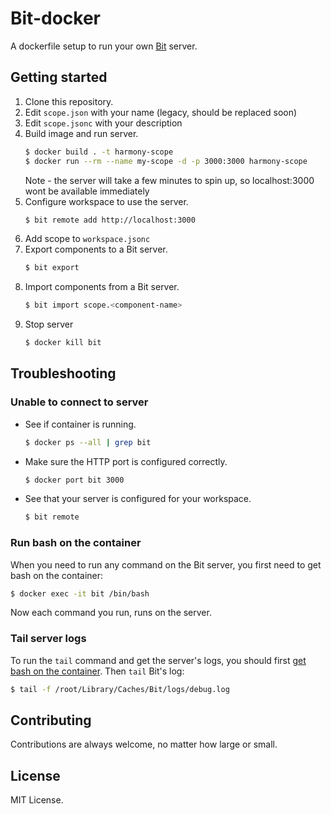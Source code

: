 # Bit-docker

A dockerfile setup to run your own [Bit](https://www.github.com/teambit/bit) server.  

## Getting started

1. Clone this repository.  
1. Edit `scope.json` with your name (legacy, should be replaced soon)
1. Edit `scope.jsonc` with your description
1. Build image and run server.  
    ```sh
    $ docker build . -t harmony-scope
    $ docker run --rm --name my-scope -d -p 3000:3000 harmony-scope
    ```
    Note - the server will take a few minutes to spin up, so localhost:3000 wont be available immediately
1. Configure workspace to use the server.  
    ```sh
    $ bit remote add http://localhost:3000
    ```
1. Add scope to `workspace.jsonc`
1. Export components to a Bit server.  
    ```sh
    $ bit export
    ```
1. Import components from a Bit server.  
    ```sh
    $ bit import scope.<component-name>
    ````
1. Stop server  
    ```sh
    $ docker kill bit
    ```

## Troubleshooting

### Unable to connect to server

- See if container is running.  
    ```sh
    $ docker ps --all | grep bit
    ```
- Make sure the HTTP port is configured correctly.  
    ```sh
    $ docker port bit 3000
    ```
- See that your server is configured for your workspace.  
    ```sh
    $ bit remote
    ```

### Run bash on the container

When you need to run any command on the Bit server, you first need to get bash on the container:

```sh
$ docker exec -it bit /bin/bash
```

Now each command you run, runs on the server.

### Tail server logs

To run the `tail` command and get the server's logs, you should first [get bash on the container](#run-bash-on-the-container). Then `tail` Bit's log:

```sh
$ tail -f /root/Library/Caches/Bit/logs/debug.log
```

## Contributing

Contributions are always welcome, no matter how large or small.

## License

MIT License.
